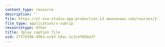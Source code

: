 ```yaml
---
content_type: resource
description: ''
file: https://ol-ocw-studio-app-production.s3.amazonaws.com/courses/5-111sc-principles-of-chemical-science-fall-2014/2ff7d39b49b3ec835dac1c3cef664a37_NIZFPnHtrBA.srt
file_type: application/x-subrip
resourcetype: Other
title: 3play caption file
uid: 2ff7d39b-49b3-ec83-5dac-1c3cef664a37
---
```

